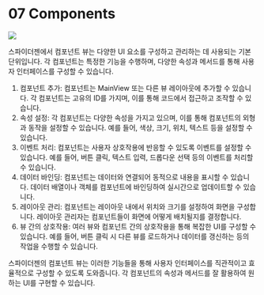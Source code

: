 # 07  Components

![](https://wikidocs.net/images/page/24554/%EC%8A%A4%ED%81%AC%EB%A6%B0%EC%83%B7_2025-02-03_133724.png)

스파이더젠에서 컴포넌트 뷰는 다양한 UI 요소를 구성하고 관리하는 데 사용되는 기본 단위입니다. 각 컴포넌트는 특정한 기능을 수행하며, 다양한 속성과 메서드를 통해 사용자 인터페이스를 구성할 수 있습니다.

1. 컴포넌트 추가: 컴포넌트는 MainView 또는 다른 뷰 레이아웃에 추가할 수 있습니다. 각 컴포넌트는 고유의 ID를 가지며, 이를 통해 코드에서 접근하고 조작할 수 있습니다.
2. 속성 설정: 각 컴포넌트는 다양한 속성을 가지고 있으며, 이를 통해 컴포넌트의 외형과 동작을 설정할 수 있습니다. 예를 들어, 색상, 크기, 위치, 텍스트 등을 설정할 수 있습니다.
3. 이벤트 처리: 컴포넌트는 사용자 상호작용에 반응할 수 있도록 이벤트를 설정할 수 있습니다. 예를 들어, 버튼 클릭, 텍스트 입력, 드롭다운 선택 등의 이벤트를 처리할 수 있습니다.
4. 데이터 바인딩: 컴포넌트는 데이터와 연결되어 동적으로 내용을 표시할 수 있습니다. 데이터 배열이나 객체를 컴포넌트에 바인딩하여 실시간으로 업데이트할 수 있습니다.
5. 레이아웃 관리: 컴포넌트는 레이아웃 내에서 위치와 크기를 설정하여 화면을 구성합니다. 레이아웃 관리자는 컴포넌트들이 화면에 어떻게 배치될지를 결정합니다.
6. 뷰 간의 상호작용: 여러 뷰와 컴포넌트 간의 상호작용을 통해 복잡한 UI를 구성할 수 있습니다. 예를 들어, 버튼 클릭 시 다른 뷰를 로드하거나 데이터를 갱신하는 등의 작업을 수행할 수 있습니다.

스파이더젠의 컴포넌트 뷰는 이러한 기능들을 통해 사용자 인터페이스를 직관적이고 효율적으로 구성할 수 있도록 도와줍니다. 각 컴포넌트의 속성과 메서드를 잘 활용하여 원하는 UI를 구현할 수 있습니다.
